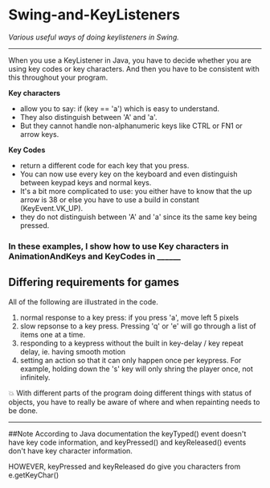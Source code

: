 # Swing-and-KeyListeners

*Various useful ways of doing keylisteners in Swing.*

------------

When you use a KeyListener in Java, you have to decide whether you are using
key codes or key characters. And then you have to 
be consistent with this throughout your program.

**Key characters**
* allow you to say: if (key == 'a') which is easy to understand.
* They also distinguish between 'A' and 'a'.
* But they cannot handle non-alphanumeric keys like CTRL or FN1 or arrow keys.

**Key Codes**
* return a different code for each key that you press.
* You can now use every key on the keyboard and even distinguish between
keypad keys and normal keys.
* It's a bit more complicated to use: you either have to know that the up arrow is 38
or else you have to use a build in constant (KeyEvent.VK_UP).
* they do not distinguish between 'A' and 'a' since its the same key being pressed.

### In these examples, I show how to use Key characters in AnimationAndKeys and KeyCodes in ______


## Differing requirements for games
All of the following are illustrated in the code.

1. normal response to a key press:  if you press 'a', move left 5 pixels
2. slow repsonse to a key press. Pressing 'q' or 'e' will go through a list of items one at a time.
2. responding to a keypress without the built in key-delay / key repeat delay, ie. having smooth motion
3. setting an action so that it can only happen once per keypress. For example, holding down the 's' key will only shring the player once, not infinitely.

:boom: With different parts of the program doing different things with status of objects, you have to really be aware of where and when repainting needs to be done.

-------------------

##Note
According to Java documentation the keyTyped() event doesn't have key code information, 
and keyPressed() and keyReleased() events don't have key character information.

HOWEVER, keyPressed and keyReleased do give you characters from e.getKeyChar()
